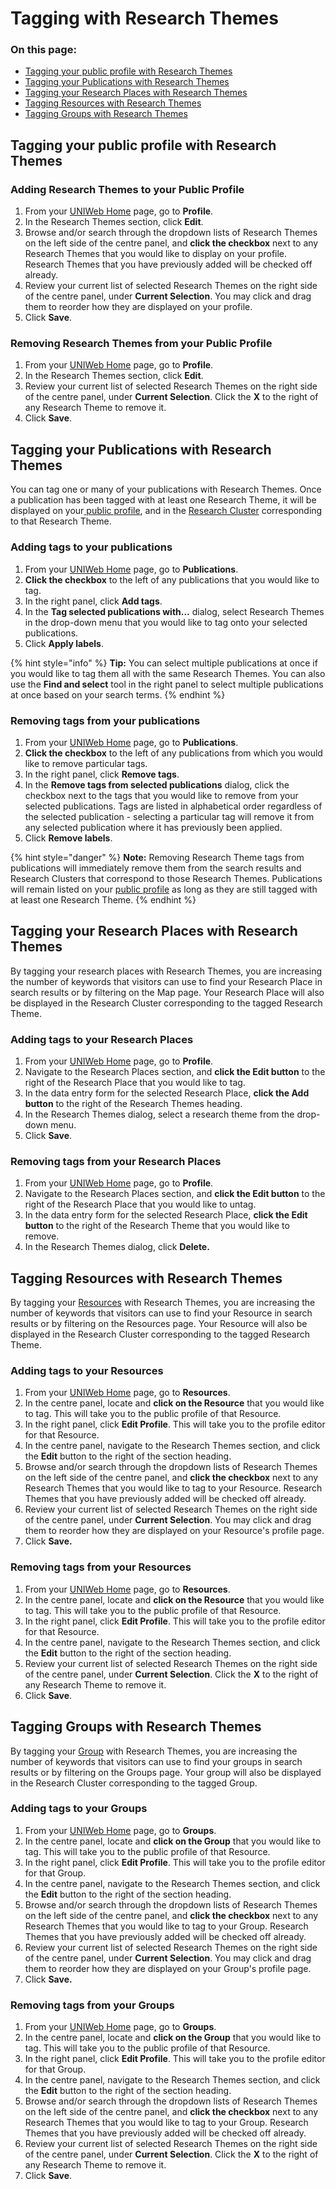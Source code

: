 # Tagging with Research Themes

### On this page:

* [Tagging your public profile with Research Themes](increasing-discoverability-with-research-themes.md#tagging-your-public-profile-with-research-themes)
* [Tagging your Publications with Research Themes](increasing-discoverability-with-research-themes.md#tagging-your-publications-with-research-themes)
* [Tagging your Research Places with Research Themes](increasing-discoverability-with-research-themes.md#tagging-your-research-places-with-research-themes)
* [Tagging Resources with Research Themes](increasing-discoverability-with-research-themes.md#tagging-resources-with-research-themes)
* [Tagging Groups with Research Themes](increasing-discoverability-with-research-themes.md#tagging-groups-with-research-themes)

## Tagging your public profile with Research Themes

### Adding Research Themes to your Public Profile

1. From your [UNIWeb Home](../../navigating-uniweb/the-home-page.md) page, go to **Profile**. 
2. In the Research Themes section, click **Edit**.
3. Browse and/or search through the dropdown lists of Research Themes on the left side of the centre panel, and **click the checkbox** next to any Research Themes that you would like to display on your profile. Research Themes that you have previously added will be checked off already.
4. Review your current list of selected Research Themes on the right side of the centre panel, under **Current Selection**. You may click and drag them to reorder how they are displayed on your profile. 
5. Click **Save**.

### Removing Research Themes from your Public Profile

1. From your [UNIWeb Home](../../navigating-uniweb/the-home-page.md) page, go to **Profile**. 
2. In the Research Themes section, click **Edit**.
3. Review your current list of selected Research Themes on the right side of the centre panel, under **Current Selection**. Click the **X** to the right of any Research Theme to remove it. 
4. Click **Save**.

## Tagging your Publications with Research Themes

You can tag one or many of your publications with Research Themes. Once a publication has been tagged with at least one Research Theme, it will be displayed on your[ public profile](../filling-out-your-public-profile.md), and in the [Research Cluster]() corresponding to that Research Theme. 

### Adding tags to your publications

1. From your [UNIWeb Home](../../navigating-uniweb/the-home-page.md) page, go to **Publications**. 
2. **Click the checkbox** to the left of any publications that you would like to tag.
3. In the right panel, click **Add tags**.
4. In the **Tag selected publications with...** dialog, select Research Themes in the drop-down menu that you would like to tag onto your selected publications.
5. Click **Apply labels**.

{% hint style="info" %}
**Tip:** You can select multiple publications at once if you would like to tag them all with the same Research Themes. You can also use the **Find and select** tool in the right panel to select multiple publications at once based on your search terms.
{% endhint %}

### Removing tags from your publications

1. From your [UNIWeb Home](../../navigating-uniweb/the-home-page.md) page, go to **Publications**. 
2. **Click the checkbox** to the left of any publications from which you would like to remove particular tags.
3. In the right panel, click **Remove tags**.
4. In the **Remove tags from selected publications** dialog, click the checkbox next to the tags that you would like to remove from your selected publications. Tags are listed in alphabetical order regardless of the selected publication - selecting a particular tag will remove it from any selected publication where it has previously been applied.
5. Click **Remove labels**.

{% hint style="danger" %}
**Note:** Removing Research Theme tags from publications will immediately remove them from the search results and Research Clusters that correspond to those Research Themes. Publications will remain listed on your [public profile](../filling-out-your-public-profile.md) as long as they are still tagged with at least one Research Theme.
{% endhint %}

## Tagging your Research Places with Research Themes

By tagging your research places with Research Themes, you are increasing the number of keywords that visitors can use to find your Research Place in search results or by filtering on the Map page. Your Research Place will also be displayed in the Research Cluster corresponding to the tagged Research Theme.

### Adding tags to your Research Places

1. From your [UNIWeb Home](../../navigating-uniweb/the-home-page.md) page, go to **Profile**. 
2. Navigate to the Research Places section, and **click the Edit button** to the right of the Research Place that you would like to tag.
3. In the data entry form for the selected Research Place, **click the Add button** to the right of the Research Themes heading.
4. In the Research Themes dialog, select a research theme from the drop-down menu.
5. Click **Save**.

### Removing tags from your Research Places

1. From your [UNIWeb Home](../../navigating-uniweb/the-home-page.md) page, go to **Profile**. 
2. Navigate to the Research Places section, and **click the Edit button** to the right of the Research Place that you would like to untag.
3. In the data entry form for the selected Research Place, **click the Edit button** to the right of the Research Theme that you would like to remove.
4. In the Research Themes dialog, click **Delete.**

## Tagging Resources with Research Themes

By tagging your [Resources](../equipment-profiles-resources/) with Research Themes, you are increasing the number of keywords that visitors can use to find your Resource in search results or by filtering on the Resources page. Your Resource will also be displayed in the Research Cluster corresponding to the tagged Research Theme.

### Adding tags to your Resources

1. From your [UNIWeb Home](../../navigating-uniweb/the-home-page.md) page, go to **Resources**.
2. In the centre panel, locate and **click on the Resource** that you would like to tag. This will take you to the public profile of that Resource.
3. In the right panel, click **Edit Profile**. This will take you to the profile editor for that Resource.
4. In the centre panel, navigate to the Research Themes section, and click the **Edit** button to the right of the section heading.
5. Browse and/or search through the dropdown lists of Research Themes on the left side of the centre panel, and **click the checkbox** next to any Research Themes that you would like to tag to your Resource. Research Themes that you have previously added will be checked off already.
6. Review your current list of selected Research Themes on the right side of the centre panel, under **Current Selection**. You may click and drag them to reorder how they are displayed on your Resource's profile page. 
7. Click **Save.**

### **Removing tags from your Resources**

1. From your [UNIWeb Home](../../navigating-uniweb/the-home-page.md) page, go to **Resources**.
2. In the centre panel, locate and **click on the Resource** that you would like to tag. This will take you to the public profile of that Resource.
3. In the right panel, click **Edit Profile**. This will take you to the profile editor for that Resource.
4. In the centre panel, navigate to the Research Themes section, and click the **Edit** button to the right of the section heading.
5. Review your current list of selected Research Themes on the right side of the centre panel, under **Current Selection**. Click the **X** to the right of any Research Theme to remove it. 
6. Click **Save**.

## Tagging Groups with Research Themes

By tagging your [Group](../groups-1.md) with Research Themes, you are increasing the number of keywords that visitors can use to find your groups in search results or by filtering on the Groups page. Your group will also be displayed in the Research Cluster corresponding to the tagged Group.

### Adding tags to your Groups

1. From your [UNIWeb Home](../../navigating-uniweb/the-home-page.md) page, go to **Groups**.
2. In the centre panel, locate and **click on the Group** that you would like to tag. This will take you to the public profile of that Resource.
3. In the right panel, click **Edit Profile**. This will take you to the profile editor for that Group.
4. In the centre panel, navigate to the Research Themes section, and click the **Edit** button to the right of the section heading.
5. Browse and/or search through the dropdown lists of Research Themes on the left side of the centre panel, and **click the checkbox** next to any Research Themes that you would like to tag to your Group. Research Themes that you have previously added will be checked off already.
6. Review your current list of selected Research Themes on the right side of the centre panel, under **Current Selection**. You may click and drag them to reorder how they are displayed on your Group's profile page. 
7. Click **Save.**

### Removing tags from your Groups

1. From your [UNIWeb Home](../../navigating-uniweb/the-home-page.md) page, go to **Groups**.
2. In the centre panel, locate and **click on the Group** that you would like to tag. This will take you to the public profile of that Resource.
3. In the right panel, click **Edit Profile**. This will take you to the profile editor for that Group.
4. In the centre panel, navigate to the Research Themes section, and click the **Edit** button to the right of the section heading.
5. Browse and/or search through the dropdown lists of Research Themes on the left side of the centre panel, and **click the checkbox** next to any Research Themes that you would like to tag to your Group. Research Themes that you have previously added will be checked off already.
6. Review your current list of selected Research Themes on the right side of the centre panel, under **Current Selection**. Click the **X** to the right of any Research Theme to remove it. 
7. Click **Save**.

